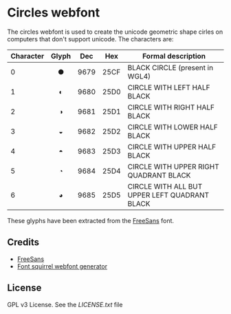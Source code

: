 Circles webfont
===============
The circles webfont is used to create the unicode geometric shape cirles on computers that don't support unicode. The characters are:

| Character | Glyph | Dec  | Hex  | Formal description                            |
|-----------|:-----:|------|------|-----------------------------------------------|
| 0         |  ●    | 9679 | 25CF | BLACK CIRCLE (present in WGL4)                |
| 1         |  ◐    | 9680 | 25D0 | CIRCLE WITH LEFT HALF BLACK                   |
| 2         |  ◑    | 9681 | 25D1 | CIRCLE WITH RIGHT HALF BLACK                  |
| 3         |  ◒    | 9682 | 25D2 | CIRCLE WITH LOWER HALF BLACK                  |
| 4         |  ◓    | 9683 | 25D3 | CIRCLE WITH UPPER HALF BLACK                  |
| 5         |  ◔    | 9684 | 25D4 | CIRCLE WITH UPPER RIGHT QUADRANT BLACK        |
| 6         |  ◕    | 9685 | 25D5 | CIRCLE WITH ALL BUT UPPER LEFT QUADRANT BLACK |

These glyphs have been extracted from the [FreeSans](http://www.gnu.org/software/freefont/index.html) font.

Credits
-------

- [FreeSans](http://www.gnu.org/software/freefont/index.html)
- [Font squirrel webfont generator](http://www.fontsquirrel.com/tools/webfont-generator)

License
-------
GPL v3 License. See the *LICENSE.txt* file
